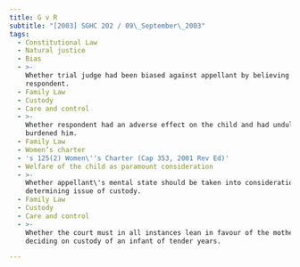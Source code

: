 ```yaml
---
title: G v R
subtitle: "[2003] SGHC 202 / 09\_September\_2003"
tags:
  - Constitutional Law
  - Natural justice
  - Bias
  - >-
    Whether trial judge had been biased against appellant by believing
    respondent.
  - Family Law
  - Custody
  - Care and control
  - >-
    Whether respondent had an adverse effect on the child and had unduly
    burdened him.
  - Family Law
  - Women’s charter
  - 's 125(2) Women\''s Charter (Cap 353, 2001 Rev Ed)'
  - Welfare of the child as paramount consideration
  - >-
    Whether appellant\'s mental state should be taken into consideration when
    determining issue of custody.
  - Family Law
  - Custody
  - Care and control
  - >-
    Whether the court must in all instances lean in favour of the mother when
    deciding on custody of an infant of tender years.

---
```


